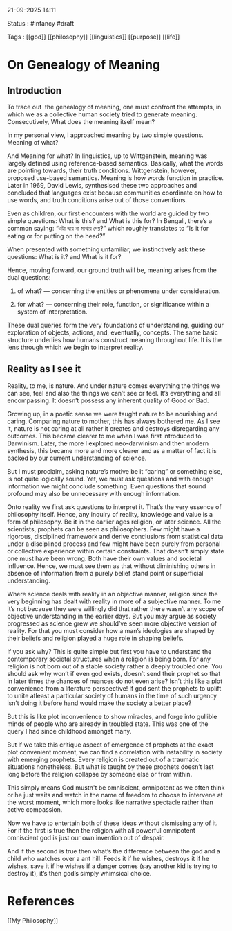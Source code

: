 21-09-2025 14:11

Status : #infancy #draft 

Tags : [[god]] [[philosophy]] [[linguistics]] [[purpose]] [[life]]

# On Genealogy of Meaning


## Introduction

To trace out  the genealogy of meaning, one must confront the attempts, in which we as a collective human society tried to generate meaning. Consecutively, What does the meaning itself mean? 

In my personal view, I approached meaning by two simple questions. Meaning of what? 

And Meaning for what? In linguistics, up to Wittgenstein, meaning was largely defined using reference-based semantics. Basically, what the words are pointing towards, their truth conditions. Wittgenstein, however, proposed use-based semantics. Meaning is how words function in practice. Later in 1969, David Lewis, synthesised these two approaches and concluded that languages exist because communities coordinate on how to use words, and truth conditions arise out of those conventions.

Even as children, our first encounters with the world are guided by two simple questions: What is this? and What is this for? In Bengali, there’s a common saying: “এটা খায় না মাথায় দেয়?” which roughly translates to “Is it for eating or for putting on the head?” 

When presented with something unfamiliar, we instinctively ask these questions: What is it? and What is it for?

Hence, moving forward, our ground truth will be, meaning arises from the dual questions:

1. of what? — concerning the entities or phenomena under consideration.
    
2. for what? — concerning their role, function, or significance within a system of interpretation.


These dual queries form the very foundations of understanding, guiding our exploration of objects, actions, and, eventually, concepts. The same basic structure underlies how humans construct meaning throughout life. It is the lens through which we begin to interpret reality.

  

## Reality as I see it

Reality, to me, is nature. And under nature comes everything the things we can see, feel and also the things we can’t see or feel. It’s everything and all encompassing. It doesn’t possess any inherent quality of Good or Bad.

Growing up, in a poetic sense we were taught nature to be nourishing and caring. Comparing nature to mother, this has always bothered me. As I see it, nature is not caring at all rather it creates and destroys disregarding any outcomes. This became clearer to me when I was first introduced to Darwinism. Later, the more I explored neo-darwinism and then modern synthesis, this became more and more clearer and as a matter of fact it is backed by our current understanding of science. 

But I must proclaim, asking nature’s motive be it “caring” or something else, is not quite logically sound. Yet, we must ask questions and with enough information we might conclude something. Even questions that sound profound may also be unnecessary with enough information. 

Onto reality we first ask questions to interpret it. That’s the very essence of philosophy itself. Hence, any inquiry of reality, knowledge and value is a form of philosophy. Be it in the earlier ages religion, or later science. All the scientists, prophets can be seen as philosophers. Few might have a rigorous, disciplined framework and derive conclusions from statistical data under a disciplined process and few might have been purely from personal or collective experience within certain constraints. That doesn’t simply state one must have been wrong. Both have their own values and societal influence. Hence, we must see them as that without diminishing others in absence of information from a purely belief stand point or superficial understanding. 

Where science deals with reality in an objective manner, religion since the very beginning has dealt with reality in more of a subjective manner. To me it’s not because they were willingly did that rather there wasn’t any scope of objective understanding in the earlier days. But you may argue as society progressed as science grew we should’ve seen more objective version of reality. For that you must consider how a man’s ideologies are shaped by their beliefs and religion played a huge role in shaping beliefs. 

If you ask why? This is quite simple but first you have to understand the contemporary societal structures when a religion is being born. For any religion is not born out of a stable society rather a deeply troubled one. You should ask why won’t if even god exists, doesn’t send their prophet so that in later times the chances of nuances do not even arise? Isn’t this like a plot convenience from a literature perspective! If god sent the prophets to uplift to unite atleast a particular society of humans in the time of such urgency isn’t doing it before hand would make the society a better place? 

But this is like plot inconvenience to show miracles, and forge into gullible minds of people who are already in troubled state. This was one of the query I had since childhood amongst many. 

But if we take this critique aspect of emergence of prophets at the exact plot convenient moment, we can find a correlation with instability in society with emerging prophets. Every religion is created out of a traumatic situations nonetheless. But what is taught by these prophets doesn’t last long before the religion collapse by someone else or from within. 

This simply means God mustn't be omniscient, omnipotent as we often think or he just waits and watch in the name of freedom to choose to intervene at the worst moment, which more looks like narrative spectacle rather than active compassion. 

Now we have to entertain both of these ideas without dismissing any of it. For if the first is true then the religion with all powerful omnipotent omniscient god is just our own invention out of despair. 

And if the second is true then what’s the difference between the god and a child who watches over a ant hill. Feeds it if he wishes, destroys it if he wishes, save it if he wishes if a danger comes (say another kid is trying to destroy it), it’s then god’s simply whimsical choice.


# References

[[My Philosophy]] 

[](")

